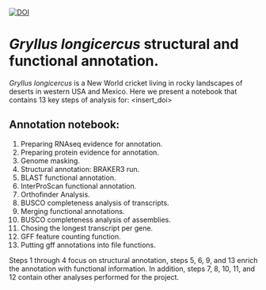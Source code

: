 [![DOI](https://zenodo.org/badge/708706082.svg)](https://zenodo.org/doi/10.5281/zenodo.10628204)

# *Gryllus longicercus* structural and functional annotation.

*Gryllus longicercus* is a New World cricket living in rocky landscapes of deserts in western USA and Mexico. Here we present a notebook that contains 13 key steps of analysis for: <insert_doi>

## Annotation notebook:
1. Preparing RNAseq evidence for annotation.
2. Preparing protein evidence for annotation.
3. Genome masking.
4. Structural annotation: BRAKER3 run.
5. BLAST functional annotation.
6. InterProScan functional annotation.
7. Orthofinder Analysis.
8. BUSCO completeness analysis of transcripts.
9. Merging functional annotations.
10. BUSCO completeness analysis of assemblies.
11. Chosing the longest transcript per gene.
12. GFF feature counting function.
13. Putting gff annotations into file functions.

Steps 1 through 4 focus on structural annotation, steps 5, 6, 9, and 13 enrich the annotation with functional information. 
In addition, steps 7, 8, 10, 11, and 12 contain other analyses performed for the project.

### <Please cite>

